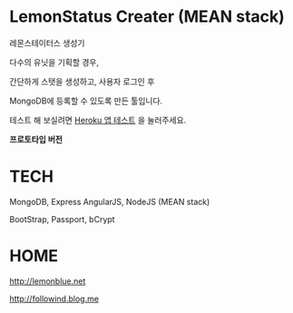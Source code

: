 LemonStatus Creater (MEAN stack)
=========
레몬스테이터스 생성기

다수의 유닛을 기획할 경우,

간단하게 스탯을 생성하고, 사용자 로그인 후

MongoDB에 등록할 수 있도록 만든 툴입니다.

테스트 해 보실려면 [Heroku 앱 테스트][app] 을 눌러주세요.

**프로토타입 버전**

TECH
=======
MongoDB,
Express
AngularJS,
NodeJS (MEAN stack)

BootStrap, Passport, bCrypt

HOME
======
http://lemonblue.net

http://followind.blog.me

[app]:http://lemonstatus.herokuapp.com/#/list
[home]:http://lemonblue.net
